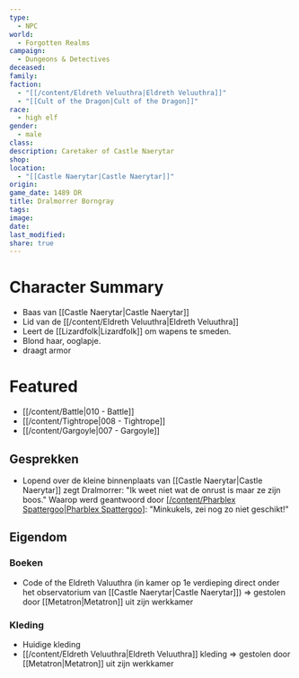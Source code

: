 ```yaml
---
type:
  - NPC
world:
  - Forgotten Realms
campaign:
  - Dungeons & Detectives
deceased: 
family: 
faction:
  - "[[/content/Eldreth Veluuthra|Eldreth Veluuthra]]"
  - "[[Cult of the Dragon|Cult of the Dragon]]"
race:
  - high elf
gender:
  - male
class: 
description: Caretaker of Castle Naerytar
shop: 
location:
  - "[[Castle Naerytar|Castle Naerytar]]"
origin: 
game_date: 1489 DR
title: Dralmorrer Borngray
tags: 
image: 
date: 
last_modified: 
share: true
---
```

# Character Summary
- Baas van [[Castle Naerytar|Castle Naerytar]]
- Lid van de [[/content/Eldreth Veluuthra|Eldreth Veluuthra]]
- Leert de [[Lizardfolk|Lizardfolk]] om wapens te smeden.
- Blond haar, ooglapje.
- draagt armor
# Featured
- [[/content/Battle|010 - Battle]]
- [[/content/Tightrope|008 - Tightrope]]
- [[/content/Gargoyle|007 - Gargoyle]]

## Gesprekken
* Lopend over de kleine binnenplaats van [[Castle Naerytar|Castle Naerytar]] zegt Dralmorrer: 
  "Ik weet niet wat de onrust is maar ze zijn boos." 
  Waarop werd geantwoord door [[/content/Pharblex Spattergoo|Pharblex Spattergoo]](?): 
  "Minkukels, zei nog zo niet geschikt!"

## Eigendom
### Boeken
- Code of the Eldreth Valuuthra (in kamer op 1e verdieping direct onder het observatorium van [[Castle Naerytar|Castle Naerytar]]) => gestolen door [[Metatron|Metatron]] uit zijn werkkamer
### Kleding 
- Huidige kleding
- [[/content/Eldreth Veluuthra|Eldreth Veluuthra]] kleding => gestolen door [[Metatron|Metatron]] uit zijn werkkamer

